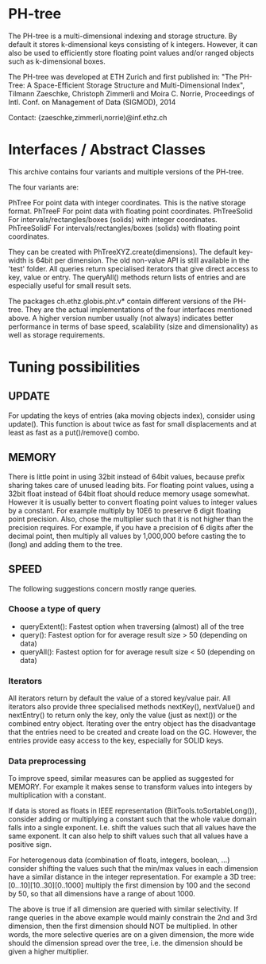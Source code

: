 # PH-tree

The PH-tree is a multi-dimensional indexing and storage structure.
By default it stores k-dimensional keys consisting of k integers. However, it can also be used
to efficiently store floating point values and/or ranged objects such as k-dimensional boxes.

The PH-tree was developed at ETH Zurich and first published in:
"The PH-Tree: A Space-Efficient Storage Structure and Multi-Dimensional Index", 
Tilmann Zaeschke, Christoph Zimmerli and Moira C. Norrie, 
Proceedings of Intl. Conf. on Management of Data (SIGMOD), 2014

Contact:
{zaeschke,zimmerli,norrie)@inf.ethz.ch


# Interfaces / Abstract Classes

This archive contains four variants and multiple versions of the PH-tree.

The four variants are:

PhTree          For point data with integer coordinates. This is the native storage format.
PhTreeF         For point data with floating point coordinates.
PhTreeSolid     For intervals/rectangles/boxes (solids) with integer coordinates.
PhTreeSolidF    For intervals/rectangles/boxes (solids) with floating point coordinates.

They can be created with PhTreeXYZ.create(dimensions). The default key-width is 64bit per dimension.
The old non-value API is still available in the 'test' folder.
All queries return specialised iterators that give direct access to key, value or entry.
The queryAll() methods return lists of entries and are especially useful for small result sets. 

The packages ch.ethz.globis.pht.v* contain different versions of the PH-tree. They are the actual
implementations of the four interfaces mentioned above.
A higher version number usually (not always) indicates better performance in terms of base speed,
scalability (size and dimensionality) as well as storage requirements.


# Tuning possibilities


## UPDATE

For updating the keys of entries (aka moving objects index), consider using update(). This function
is about twice as fast for small displacements and at least as fast as a put()/remove() combo.


## MEMORY

There is little point in using 32bit instead of 64bit values, because prefix sharing takes care of
unused leading bits.
For floating point values, using a 32bit float instead of 64bit float should reduce memory usage
somewhat. However it is usually better to convert floating point values to integer values by a
constant. For example multiply by 10E6 to preserve 6 digit floating point precision.
Also, chose the multiplier such that it is not higher than the precision requires.
For example, if you have a precision of 6 digits after the decimal point, then multiply all values
by 1,000,000 before casting the to (long) and adding them to the tree.


## SPEED

The following suggestions concern mostly range queries.


### Choose a type of query

- queryExtent(): Fastest option when traversing (almost) all of the tree
- query():       Fastest option for for average result size > 50 (depending on data)
- queryAll():    Fastest option for for average result size < 50 (depending on data)


### Iterators

All iterators return by default the value of a stored key/value pair. All iterators also provide
three specialised methods nextKey(), nextValue() and nextEntry() to return only the key, only the 
value (just as next()) or the combined entry object. Iterating over the entry object has the 
disadvantage that the entries need to be created and create load on the GC. However, the entries
provide easy access to the key, especially for SOLID keys.


### Data preprocessing

To improve speed, similar measures can be applied as suggested for MEMORY. For example it makes 
sense to transform values into integers by multiplication with a constant.

If data is stored as floats in IEEE representation (BiitTools.toSortableLong()), consider adding
or multiplying a constant such that the whole value domain falls into a single exponent. I.e.
shift the values such that all values have the same exponent. It can also help to shift values
such that all values have a positive sign.

For heterogenous data (combination of floats, integers, boolean, ...) consider shifting the
values such that the min/max values in each dimension have a similar distance in the integer 
representation. For example a 3D tree: [0...10][10..30][0..1000] multiply the first dimension by
100 and the second by 50, so that all dimensions have a range of about 1000.

The above is true if all dimension are queried with similar selectivity. If range queries in the
above example would mainly constrain the 2nd and 3rd dimension, then the first dimension should
NOT be multiplied. In other words, the more selective queries are on a given dimension, the more
wide should the dimension spread over the tree, i.e. the dimension should be given a higher 
multiplier.

  


